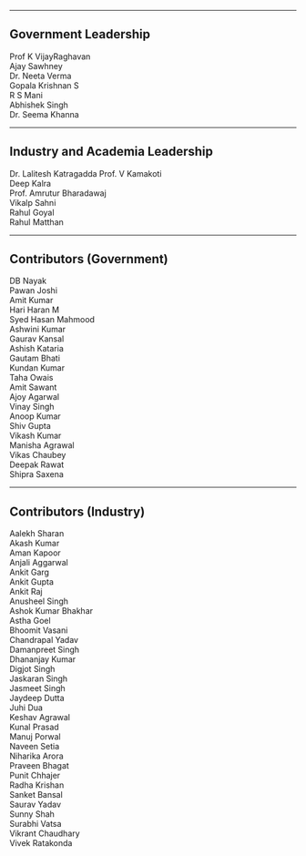 ---------------------------------
Government Leadership
---------------------------------
Prof K  VijayRaghavan  
Ajay Sawhney  
Dr. Neeta Verma  
Gopala Krishnan S  
R S Mani  
Abhishek Singh  
Dr. Seema Khanna  

---------------------------------
Industry and Academia Leadership
---------------------------------
Dr. Lalitesh Katragadda
Prof. V Kamakoti  
Deep Kalra  
Prof. Amrutur Bharadawaj  
Vikalp Sahni  
Rahul Goyal  
Rahul Matthan  

---------------------------------
Contributors (Government)
---------------------------------
DB Nayak  
Pawan Joshi  
Amit Kumar  
Hari Haran M  
Syed Hasan Mahmood  
Ashwini Kumar  
Gaurav Kansal  
Ashish Kataria  
Gautam Bhati  
Kundan Kumar  
Taha Owais  
Amit Sawant  
Ajoy Agarwal  
Vinay Singh  
Anoop Kumar  
Shiv Gupta  
Vikash Kumar  
Manisha Agrawal  
Vikas Chaubey  
Deepak Rawat  
Shipra Saxena  

---------------------------------
Contributors (Industry)
---------------------------------
Aalekh Sharan  
Akash Kumar  
Aman Kapoor  
Anjali Aggarwal  
Ankit Garg  
Ankit Gupta   
Ankit Raj  
Anusheel Singh  
Ashok Kumar Bhakhar  
Astha Goel  
Bhoomit Vasani  
Chandrapal Yadav  
Damanpreet Singh  
Dhananjay Kumar  
Digjot Singh  
Jaskaran Singh  
Jasmeet Singh  
Jaydeep Dutta  
Juhi Dua  
Keshav Agrawal  
Kunal Prasad  
Manuj Porwal  
Naveen Setia  
Niharika Arora  
Praveen Bhagat  
Punit Chhajer  
Radha Krishan  
Sanket Bansal  
Saurav Yadav  
Sunny Shah  
Surabhi Vatsa  
Vikrant Chaudhary  
Vivek Ratakonda  
